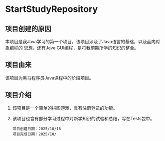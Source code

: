 # StartStudyRepository
## 项目创建的原因 
本项目是我Java学习的第一个项目，该项目涉及了Java语言的基础，以及面向对象编程的
思想，还有Java GUI编程，是将我前期所学的知识的整合。
## 项目由来
该项目为黑马程序员Java课程中的阶段项目。
## 项目介绍
1. 该项目是一个简单的拼图游戏，具有注册登录的功能。
2. 该项目也含有部分学习过程中对新学知识的试验和总结，写在Tests包中。
  
       项目创建日期：2025/10/16
       项目完成日期：2025/10/


